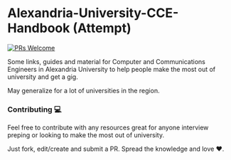 # Alexandria-University-CCE-Handbook (Attempt)
[![PRs Welcome](https://img.shields.io/badge/PRs-welcome-brightgreen.svg?style=flat-square)](http://makeapullrequest.com)

Some links, guides and material for Computer and Communications Engineers in Alexandria University to help people make the most out of university and get a gig.

May generalize for a lot of universities in the region. 

### Contributing :computer:
Feel free to contribute with any resources great for anyone interview preping or looking to make the most out of university.

Just fork, edit/create and submit a PR. Spread the knowledge and love :heart:.

